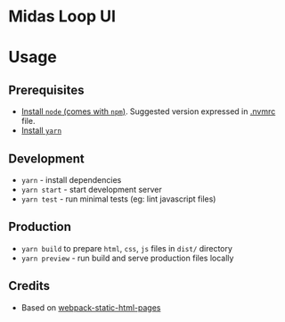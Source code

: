 Midas Loop UI
=============

# Usage

## Prerequisites

- [Install `node` (comes with `npm`)](https://nodejs.org/). Suggested version expressed in [.nvmrc](./.nvmrc) file.
- [Install `yarn`](https://yarnpkg.com/getting-started/install)

## Development

- `yarn` - install dependencies
- `yarn start` - start development server
- `yarn test` - run minimal tests (eg: lint javascript files)

## Production

- `yarn build` to prepare `html`, `css`, `js` files in `dist/` directory
- `yarn preview` - run build and serve production files locally

## Credits

- Based on [webpack-static-html-pages](https://github.com/ivarprudnikov/webpack-static-html-pages)
